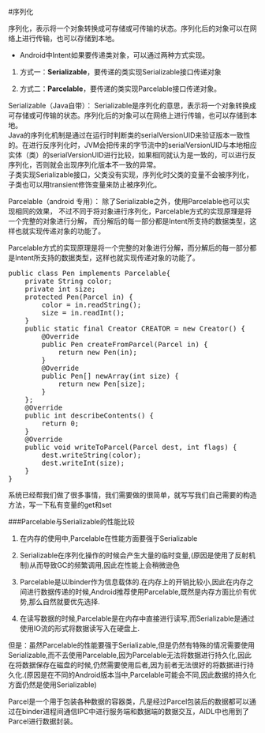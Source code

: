 #序列化

序列化，表示将一个对象转换成可存储或可传输的状态。序列化后的对象可以在网络上进行传输，也可以存储到本地。

 * Android中Intent如果要传递类对象，可以通过两种方式实现。

1. 方式一：**Serializable**，要传递的类实现Serializable接口传递对象

2. 方式二：**Parcelable**，要传递的类实现Parcelable接口传递对象。

Serializable（Java自带）：
Serializable是序列化的意思，表示将一个对象转换成可存储或可传输的状态。序列化后的对象可以在网络上进行传输，也可以存储到本地。        
Java的序列化机制是通过在运行时判断类的serialVersionUID来验证版本一致性的。在进行反序列化时，JVM会把传来的字节流中的serialVersionUID与本地相应实体（类）的serialVersionUID进行比较，如果相同就认为是一致的，可以进行反序列化，否则就会出现序列化版本不一致的异常。     
子类实现Serializable接口，父类没有实现，序列化时父类的变量不会被序列化，子类也可以用transient修饰变量来防止被序列化。     

Parcelable（android 专用）：
除了Serializable之外，使用Parcelable也可以实现相同的效果，
不过不同于将对象进行序列化，Parcelable方式的实现原理是将一个完整的对象进行分解，
而分解后的每一部分都是Intent所支持的数据类型，这样也就实现传递对象的功能了。

Parcelable方式的实现原理是将一个完整的对象进行分解，而分解后的每一部分都是Intent所支持的数据类型，这样也就实现传递对象的功能了。

<pre>
public class Pen implements Parcelable{
    private String color;
    private int size;
    protected Pen(Parcel in) {
        color = in.readString();
        size = in.readInt();
    }
    public static final Creator<Pen> CREATOR = new Creator<Pen>() {
        @Override
        public Pen createFromParcel(Parcel in) {
            return new Pen(in);
        }
        @Override
        public Pen[] newArray(int size) {
            return new Pen[size];
        }
    };
    @Override
    public int describeContents() {
        return 0;
    }
    @Override
    public void writeToParcel(Parcel dest, int flags) {
        dest.writeString(color);
        dest.writeInt(size);
    }
}
</pre>
系统已经帮我们做了很多事情，我们需要做的很简单，就写写我们自己需要的构造方法，写一下私有变量的get和set


###Parcelable与Serializable的性能比较

1. 在内存的使用中,Parcelable在性能方面要强于Serializable

2. Serializable在序列化操作的时候会产生大量的临时变量,(原因是使用了反射机制)从而导致GC的频繁调用,因此在性能上会稍微逊色

3. Parcelable是以Ibinder作为信息载体的.在内存上的开销比较小,因此在内存之间进行数据传递的时候,Android推荐使用Parcelable,既然是内存方面比价有优势,那么自然就要优先选择.

4. 在读写数据的时候,Parcelable是在内存中直接进行读写,而Serializable是通过使用IO流的形式将数据读写入在硬盘上.

但是：虽然Parcelable的性能要强于Serializable,但是仍然有特殊的情况需要使用Serializable,而不去使用Parcelable,因为Parcelable无法将数据进行持久化,因此在将数据保存在磁盘的时候,仍然需要使用后者,因为前者无法很好的将数据进行持久化.(原因是在不同的Android版本当中,Parcelable可能会不同,因此数据的持久化方面仍然是使用Serializable)

Parcel是一个用于包装各种数据的容器类，凡是经过Parcel包装后的数据都可以通过在binder进程间通信IPC中进行服务端和数据端的数据交互，AIDL中也用到了Parcel进行数据封装。 